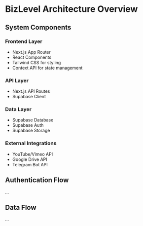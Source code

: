 # BizLevel Architecture Overview

## System Components

### Frontend Layer

- Next.js App Router
- React Components
- Tailwind CSS for styling
- Context API for state management

### API Layer

- Next.js API Routes
- Supabase Client

### Data Layer

- Supabase Database
- Supabase Auth
- Supabase Storage

### External Integrations

- YouTube/Vimeo API
- Google Drive API
- Telegram Bot API

## Authentication Flow

...

## Data Flow

...
